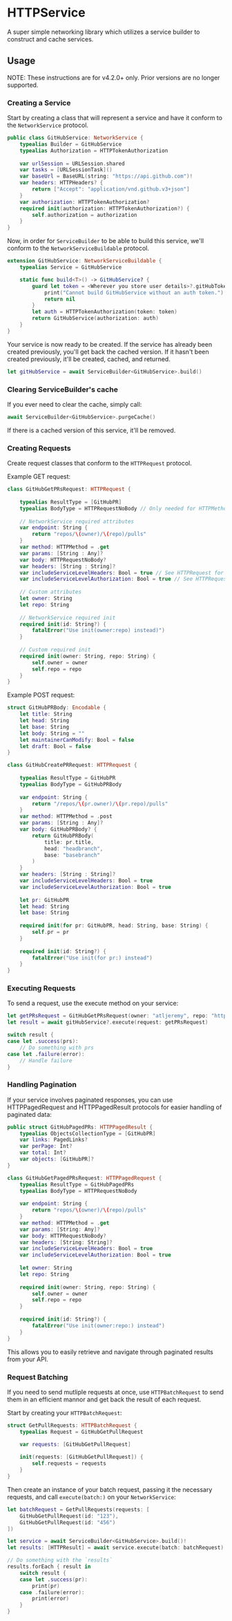 # HTTPService
A super simple networking library which utilizes a service builder to construct and cache services.

## Usage
NOTE: These instructions are for v4.2.0+ only. Prior versions are no longer supported.

### Creating a Service

Start by creating a class that will represent a service and have it conform to the `NetworkService` protocol.
```swift
public class GitHubService: NetworkService {
    typealias Builder = GitHubService
    typealias Authorization = HTTPTokenAuthorization
    
    var urlSession = URLSession.shared
    var tasks = [URLSessionTask]()
    var baseUrl = BaseURL(string: "https://api.github.com")!
    var headers: HTTPHeaders? {
        return ["Accept": "application/vnd.github.v3+json"]
    }
    var authorization: HTTPTokenAuthorization?
    required init(authorization: HTTPTokenAuthorization?) {
        self.authorization = authorization
    }
}
```

Now, in order for `ServiceBuilder` to be able to build this service, we'll conform to the `NetworkServiceBuildable` protocol.
```swift
extension GitHubService: NetworkServiceBuildable {
    typealias Service = GitHubService

    static func build<T>() -> GitHubService? {
        guard let token = <Wherever you store user details>?.gitHubToken else {
            print("Cannot build GitHubService without an auth token.")
            return nil
        }
        let auth = HTTPTokenAuthorization(token: token)
        return GitHubService(authorization: auth)
    }
}
```

Your service is now ready to be created. If the service has already been created previously, you'll get back the cached version. If it hasn't been created previously, it'll be created, cached, and returned.
```swift
let gitHubService = await ServiceBuilder<GitHubService>.build()
```

### Clearing ServiceBuilder's cache

If you ever need to clear the cache, simply call:
```swift
await ServiceBuilder<GitHubService>.purgeCache()
```
If there is a cached version of this service, it'll be removed.

### Creating Requests

Create request classes that conform to the `HTTPRequest` protocol.

Example GET request:
```swift
class GitHubGetPRsRequest: HTTPRequest {
    
    typealias ResultType = [GitHubPR]
    typealias BodyType = HTTPRequestNoBody // Only needed for HTTPMethod.post, HTTPMethod.put, or HTTPMethod.patch requests
    
    // NetworkService required attributes
    var endpoint: String {
        return "repos/\(owner)/\(repo)/pulls"
    }
    var method: HTTPMethod = .get
    var params: [String : Any]?
    var body: HTTPRequestNoBody?
    var headers: [String : String]?
    var includeServiceLevelHeaders: Bool = true // See HTTPRequest for details on usage
    var includeServiceLevelAuthorization: Bool = true // See HTTPRequest for details on usage
    
    // Custom attributes
    let owner: String
    let repo: String
    
    // NetworkService required init
    required init(id: String?) {
        fatalError("Use init(owner:repo) instead)")
    }
    
    // Custom required init
    required init(owner: String, repo: String) {
        self.owner = owner
        self.repo = repo
    }
}
```

Example POST request:
```swift
struct GitHubPRBody: Encodable {
    let title: String
    let head: String
    let base: String
    let body: String = ""
    let maintainerCanModify: Bool = false
    let draft: Bool = false
}

class GitHubCreatePRRequest: HTTPRequest {
    
    typealias ResultType = GitHubPR
    typealias BodyType = GitHubPRBody
    
    var endpoint: String {
        return "/repos/\(pr.owner)/\(pr.repo)/pulls"
    }
    var method: HTTPMethod = .post
    var params: [String : Any]?
    var body: GitHubPRBody? {
        return GitHubPRBody(
            title: pr.title,
            head: "headbranch",
            base: "basebranch"
        )
    }
    var headers: [String : String]?
    var includeServiceLevelHeaders: Bool = true
    var includeServiceLevelAuthorization: Bool = true
    
    let pr: GitHubPR
    let head: String
    let base: String
    
    required init(for pr: GitHubPR, head: String, base: String) {
        self.pr = pr
    }
    
    required init(id: String?) {
        fatalError("Use init(for pr:) instead")
    }
}
```

### Executing Requests

To send a request, use the execute method on your service:
```swift
let getPRsRequest = GitHubGetPRsRequest(owner: "atljeremy", repo: "httpservice")
let result = await gitHubService?.execute(request: getPRsRequest)

switch result {
case let .success(prs):
    // Do something with prs
case let .failure(error):
    // Handle failure
}

```

### Handling Pagination

If your service involves paginated responses, you can use HTTPPagedRequest and HTTPPagedResult protocols for easier handling of paginated data:
```swift
public struct GitHubPagedPRs: HTTPPagedResult {
    typealias ObjectsCollectionType = [GitHubPR]
    var links: PagedLinks?
    var perPage: Int?
    var total: Int?
    var objects: [GitHubPR]?
}

class GitHubGetPagedPRsRequest: HTTPPagedRequest {
    typealias ResultType = GitHubPagedPRs
    typealias BodyType = HTTPRequestNoBody
    
    var endpoint: String {
        return "repos/\(owner)/\(repo)/pulls"
    }
    var method: HTTPMethod = .get
    var params: [String: Any]?
    var body: HTTPRequestNoBody?
    var headers: [String: String]?
    var includeServiceLevelHeaders: Bool = true
    var includeServiceLevelAuthorization: Bool = true
    
    let owner: String
    let repo: String
    
    required init(owner: String, repo: String) {
        self.owner = owner
        self.repo = repo
    }
    
    required init(id: String?) {
        fatalError("Use init(owner:repo:) instead")
    }
}
```

This allows you to easily retrieve and navigate through paginated results from your API.

### Request Batching

If you need to send mutliple requests at once, use `HTTPBatchRequest` to send them in an efficient mannor and get back the result of each request.

Start by creating your `HTTPBatchRequest`:
```swift
struct GetPullRequests: HTTPBatchRequest {
    typealias Request = GitHubGetPullRequest

    var requests: [GitHubGetPullRequest]
    
    init(requests: [GitHubGetPullRequest]) {
        self.requests = requests
    }
}
```

Then create an instance of your batch request, passing it the necessary requests, and call `execute(batch:)` on your `NetworkService`:
```swift
let batchRequest = GetPullRequests(requests: [
    GitHubGetPullRequest(id: "123"),
    GitHubGetPullRequest(id: "456")
])

let service = await ServiceBuilder<GitHubService>.build()!
let results: [HTTPResult] = await service.execute(batch: batchRequest)

// Do something with the `results`
results.forEach { result in
    switch result {
    case let .success(pr):
        print(pr)
    case .failure(error):
        print(error)
    }
}
```
